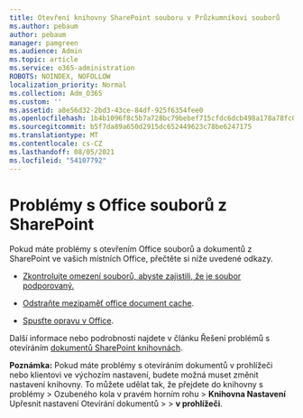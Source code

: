 ```yaml
---
title: Otevření knihovny SharePoint souboru v Průzkumníkovi souborů
ms.author: pebaum
author: pebaum
manager: pamgreen
ms.audience: Admin
ms.topic: article
ms.service: o365-administration
ROBOTS: NOINDEX, NOFOLLOW
localization_priority: Normal
ms.collection: Adm_O365
ms.custom: ''
ms.assetid: a8e56d32-2bd3-43ce-84df-925f6354fee0
ms.openlocfilehash: 1b4b1096f8c5b7a728bc79bebef715cfdc6dcb498a178a78fc0e0fff0faa5585
ms.sourcegitcommit: b5f7da89a650d2915dc652449623c78be6247175
ms.translationtype: MT
ms.contentlocale: cs-CZ
ms.lasthandoff: 08/05/2021
ms.locfileid: "54107792"
---
```

# <a name="problems-opening-office-files-from-sharepoint"></a>Problémy s Office souborů z SharePoint

Pokud máte problémy s otevřením Office souborů a dokumentů z SharePoint ve vašich místních Office, přečtěte si níže uvedené odkazy. 

- [Zkontrolujte omezení souborů, abyste zajistili, že je soubor podporovaný.](https://support.office.com/article/Invalid-file-names-and-file-types-in-OneDrive-OneDrive-for-Business-and-SharePoint-64883a5d-228e-48f5-b3d2-eb39e07630fa)

- [Odstraňte mezipaměť office document cache](https://support.office.com/article/Delete-your-Office-Document-Cache-b1d3765e-d71b-4bb8-99ca-acd22c42995d).

- [Spusťte opravu v Office](https://support.office.com/Article/Repair-an-Office-application-7821d4b6-7c1d-4205-aa0e-a6b40c5bb88b).

Další informace nebo podrobnosti najdete v článku Řešení problémů s otevíráním [dokumentů SharePoint knihovnách](https://support.office.com/article/Fix-problems-opening-documents-in-SharePoint-libraries-31329FA1-4AD0-47FC-95D8-BB0C5B12A536).

**Poznámka:** Pokud máte problémy s otevíráním dokumentů v prohlížeči nebo klientovi ve výchozím nastavení, budete možná muset změnit nastavení knihovny. To můžete udělat tak, že přejdete do knihovny s problémy > Ozubeného kola v pravém horním rohu > **Knihovna Nastavení** Upřesnit nastavení Otevírání dokumentů  >     >  **v prohlížeči**.

